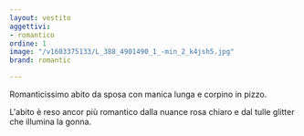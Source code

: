 ```yaml
---
layout: vestito
aggettivi:
- romantico
ordine: 1
image: "/v1603375133/L_388_4901490_1_-min_2_k4jsh5.jpg"
brand: romantic

---
```

Romanticissimo abito da sposa con manica lunga e corpino in pizzo.

L'abito è reso ancor più romantico dalla nuance rosa chiaro e dal tulle glitter che illumina la gonna.